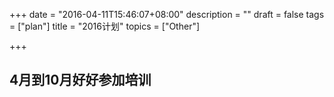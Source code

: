 +++
date = "2016-04-11T15:46:07+08:00"
description = ""
draft = false
tags = ["plan"]
title = "2016计划"
topics = ["Other"]

+++


## 4月到10月好好参加培训